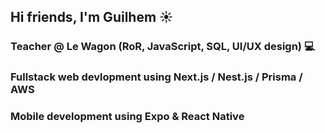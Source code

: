 ## Hi friends, I'm Guilhem ☀️

### Teacher @ Le Wagon (RoR, JavaScript, SQL, UI/UX design) 💻
### Fullstack web devlopment using Next.js / Nest.js / Prisma / AWS
### Mobile development using Expo & React Native

<!--
**ghidalg0/ghidalg0** is a ✨ _special_ ✨ repository because its `README.md` (this file) appears on your GitHub profile.

Here are some ideas to get you started:

- 🔭 I’m currently working on ...
- 🌱 I’m currently learning ...
- 👯 I’m looking to collaborate on ...
- 🤔 I’m looking for help with ...
- 💬 Ask me about ...
- 📫 How to reach me: ...
- 😄 Pronouns: ...
- ⚡ Fun fact: ...
-->
